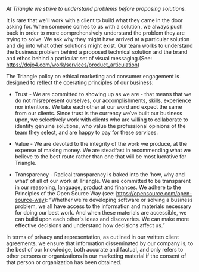 <!-- TODO: 2023/10/16 This is something we would like to incorporate, but will have to revisit after incorporating -->

_At Triangle we strive to understand problems before proposing solutions._

It is rare that we'll work with a client to build what they came in the door asking for. When
someone comes to us with a solution, we always push back in order to more comprehensively understand
the problem they are trying to solve. We ask why they might have arrived at a particular solution
and dig into what other solutions might exist. Our team works to understand the business problem
behind a proposed technical solution and the brand and ethos behind a particular set of visual
messaging.(See: https://dojo4.com/work/services/product_articulation)

The Triangle policy on ethical marketing and consumer engagement is designed to reflect the
operating principles of our business:

-   Trust - We are committed to showing up as we are - that means that we do not misrepresent
    ourselves, our accomplishments, skills, experience nor intentions. We take each other at our
    word and expect the same from our clients. Since trust is the currency we’ve built our business
    upon, we selectively work with clients who are willing to collaborate to identify genuine
    solutions, who value the professional opinions of the team they select, and are happy to pay for
    these services.

-   Value - We are devoted to the integrity of the work we produce, at the expense of making money.
    We are steadfast in recommending what we believe to the best route rather than one that will be
    most lucrative for Triangle.

-   Transparency - Radical transparency is baked into the ‘how, why and what’ of all of our work at
    Triangle. We are committed to be transparent in our reasoning, language, product and finances.
    We adhere to the Principles of the Open Source Way (see:
    https://opensource.com/open-source-way): “Whether we're developing software or solving a
    business problem, we all have access to the information and materials necessary for doing our
    best work. And when these materials are accessible, we can build upon each other's ideas and
    discoveries. We can make more effective decisions and understand how decisions affect us.”

In terms of privacy and representation, as outlined in our written client agreements, we ensure that
information disseminated by our company is, to the best of our knowledge, both accurate and factual,
and only refers to other persons or organizations in our marketing material if the consent of that
person or organization has been obtained.
